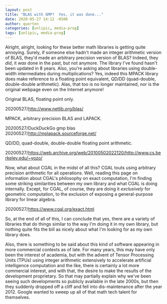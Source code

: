 ```yaml
---
layout: post
title: "BLAS with GMP?  Yes, it was done..."
date: 2020-05-27 14:12 -0500
author: quorten
categories: [unlipic, media-prog]
tags: [unlipic, media-prog]
---
```


Alright, alright, looking for these better math libraries is getting
quite annoying.  Surely, if someone else hadn't made an integer
arithmetic version of BLAS, they'd made an arbitrary precision version
of BLAS?  Indeed, they _did_, it _was_ done in the past, but not
anymore.  The library I've found hasn't been updated in 8 years.
Also, you're asking about libraries using double-width intermediates
during multiplications?  Yes, indeed this MPACK library does make
reference to a floating point equivalent, QD/DD (quad-double,
double-double arithmetic).  Alas, that too is no longer maintained,
nor is the original webpage even on the Internet anymore!

Original BLAS, floating point only.

20200527/http://www.netlib.org/blas/

MPACK, arbitrary precision BLAS and LAPACK.

20200527/DuckDuckGo gmp blas  
20200527/http://mplapack.sourceforge.net/

QD/DD, quad-double, double-double floating point arithmetic.

20200527/https://web.archive.org/web/20100502022120/http://www.cs.berkeley.edu/~yozo/

<!-- more -->

Now, what about CGAL in the midst of all this?  CGAL touts using
arbitrary precision arithmetic for all operations.  Well, reading this
page on information about CGAL's philosophy on exact computation, I'm
finding some striking similarities between my own library and what
CGAL is doing internally.  Except, for CGAL, of course, they are doing
it _exclusively_ for geometric computation, to the exclusion of
exposing a general-purpose library for linear algebra.

20200527/https://www.cgal.org/exact.html

So, at the end of all of this, I can conclude that yes, there are a
variety of libraries that do things similar to the way I'm doing it in
my own library, but nothing quite fits the bill as nicely about what
I'm looking for as my own library does.

Also, there is something to be said about this kind of software
appearing in more commercial contexts as of late.  For many years,
this may have only been the interest of academia, but with the advent
of Tensor Processing Units (TPUs) using integer arithmetic extensively
to accelerate artificial intelligence computation and the like, there
is certainly a lot more commercial interest, and with that, the desire
to make the results of the development proprietary.  So that may
partially explain why we've been seeing such developments so publicly
available in the late 2000s, but then they suddenly dropped off a
cliff and fell into dis-maintenance after the year 2012.  Google
wanted to sweep up all of that math tech talent for themselves.
